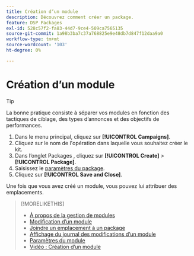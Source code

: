 ```yaml
---
title: Création d’un module
description: Découvrez comment créer un package.
feature: DSP Packages
exl-id: 528c57f2-fa83-44d7-9ce4-509ca7565135
source-git-commit: 1a98b3ba7c37a768825e9e48db7d847f12daa9a0
workflow-type: tm+mt
source-wordcount: '103'
ht-degree: 0%

---
```


# Création d’un module

>[!TIP]
>
>La bonne pratique consiste à séparer vos modules en fonction des tactiques de ciblage, des types d’annonces et des objectifs de performances.

1. Dans le menu principal, cliquez sur **[!UICONTROL Campaigns]**.
1. Cliquez sur le nom de l&#39;opération dans laquelle vous souhaitez créer le kit.
1. Dans l’onglet Packages , cliquez sur **[!UICONTROL Create]** > **[!UICONTROL Package]**.
1. Saisissez le [paramètres du package](package-settings.md).
1. Cliquez sur **[!UICONTROL Save and Close]**.

Une fois que vous avez créé un module, vous pouvez lui attribuer des emplacements.

>[!MORELIKETHIS]
>
>* [À propos de la gestion de modules](package-about.md)
>* [Modification d’un module](package-edit.md)
>* [Joindre un emplacement à un package](package-attach-placement.md)
>* [Affichage du journal des modifications d’un module](package-change-log.md)
>* [Paramètres du module](package-settings.md)
>* [Vidéo : Création d’un module](https://experienceleague.adobe.com/docs/advertising-learn/tutorials/dsp/package-create.html)

